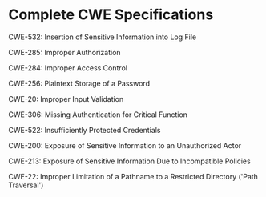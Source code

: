 

# Complete CWE Specifications

CWE-532: Insertion of Sensitive Information into Log File

CWE-285: Improper Authorization

CWE-284: Improper Access Control

CWE-256: Plaintext Storage of a Password

CWE-20: Improper Input Validation

CWE-306: Missing Authentication for Critical Function

CWE-522: Insufficiently Protected Credentials

CWE-200: Exposure of Sensitive Information to an Unauthorized Actor

CWE-213: Exposure of Sensitive Information Due to Incompatible Policies

CWE-22: Improper Limitation of a Pathname to a Restricted Directory ('Path Traversal')